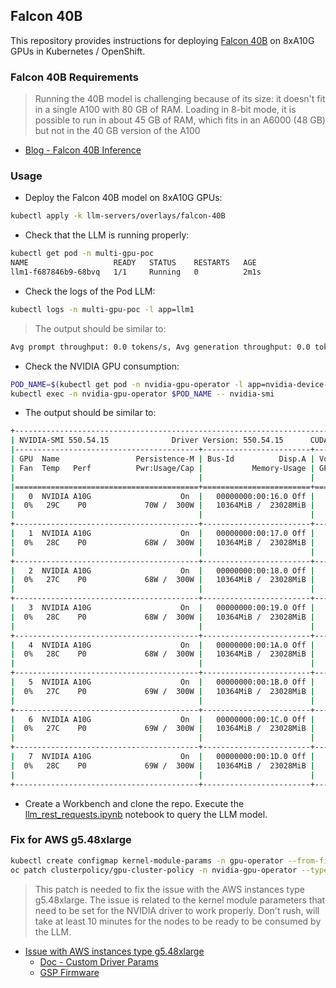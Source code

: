 ## Falcon 40B

This repository provides instructions for deploying [Falcon 40B](https://huggingface.co/tiiuae/falcon-40b-instruct) on 8xA10G GPUs in Kubernetes / OpenShift.

### Falcon 40B Requirements

> Running the 40B model is challenging because of its size: it doesn't fit in a single A100 with 80 GB of RAM. Loading in 8-bit mode, it is possible to run in about 45 GB of RAM, which fits in an A6000 (48 GB) but not in the 40 GB version of the A100

* [Blog - Falcon 40B Inference](https://huggingface.co/blog/falcon#inference-of-falcon-40b)

### Usage

* Deploy the Falcon 40B model on 8xA10G GPUs:

```bash
kubectl apply -k llm-servers/overlays/falcon-40B
```

* Check that the LLM is running properly:

```bash
kubectl get pod -n multi-gpu-poc
NAME                   READY   STATUS    RESTARTS   AGE
llm1-f687846b9-68bvq   1/1     Running   0          2m1s
```

* Check the logs of the Pod LLM:

```bash
kubectl logs -n multi-gpu-poc -l app=llm1
```

> The output should be similar to:

```bash
Avg prompt throughput: 0.0 tokens/s, Avg generation throughput: 0.0 tokens/s, Running: 0 reqs, Swapped: 0 reqs, Pending: 0 reqs, GPU KV cache usage: 0.0%, CPU KV cache usage: 0.0%
```

* Check the NVIDIA GPU consumption:

```bash
POD_NAME=$(kubectl get pod -n nvidia-gpu-operator -l app=nvidia-device-plugin-daemonset -o jsonpath="{.items[0].metadata.name}")
kubectl exec -n nvidia-gpu-operator $POD_NAME -- nvidia-smi
```

* The output should be similar to:

```bash
+-----------------------------------------------------------------------------------------+
| NVIDIA-SMI 550.54.15              Driver Version: 550.54.15      CUDA Version: 12.4     |
|-----------------------------------------+------------------------+----------------------+
| GPU  Name                 Persistence-M | Bus-Id          Disp.A | Volatile Uncorr. ECC |
| Fan  Temp   Perf          Pwr:Usage/Cap |           Memory-Usage | GPU-Util  Compute M. |
|                                         |                        |               MIG M. |
|=========================================+========================+======================|
|   0  NVIDIA A10G                    On  |   00000000:00:16.0 Off |                    0 |
|  0%   29C    P0             70W /  300W |   10364MiB /  23028MiB |      0%      Default |
|                                         |                        |                  N/A |
+-----------------------------------------+------------------------+----------------------+
|   1  NVIDIA A10G                    On  |   00000000:00:17.0 Off |                    0 |
|  0%   28C    P0             68W /  300W |   10364MiB /  23028MiB |      0%      Default |
|                                         |                        |                  N/A |
+-----------------------------------------+------------------------+----------------------+
|   2  NVIDIA A10G                    On  |   00000000:00:18.0 Off |                    0 |
|  0%   27C    P0             68W /  300W |   10364MiB /  23028MiB |      0%      Default |
|                                         |                        |                  N/A |
+-----------------------------------------+------------------------+----------------------+
|   3  NVIDIA A10G                    On  |   00000000:00:19.0 Off |                    0 |
|  0%   28C    P0             68W /  300W |   10364MiB /  23028MiB |      0%      Default |
|                                         |                        |                  N/A |
+-----------------------------------------+------------------------+----------------------+
|   4  NVIDIA A10G                    On  |   00000000:00:1A.0 Off |                    0 |
|  0%   28C    P0             68W /  300W |   10364MiB /  23028MiB |      0%      Default |
|                                         |                        |                  N/A |
+-----------------------------------------+------------------------+----------------------+
|   5  NVIDIA A10G                    On  |   00000000:00:1B.0 Off |                    0 |
|  0%   27C    P0             69W /  300W |   10364MiB /  23028MiB |      0%      Default |
|                                         |                        |                  N/A |
+-----------------------------------------+------------------------+----------------------+
|   6  NVIDIA A10G                    On  |   00000000:00:1C.0 Off |                    0 |
|  0%   27C    P0             69W /  300W |   10364MiB /  23028MiB |      0%      Default |
|                                         |                        |                  N/A |
+-----------------------------------------+------------------------+----------------------+
|   7  NVIDIA A10G                    On  |   00000000:00:1D.0 Off |                    0 |
|  0%   28C    P0             69W /  300W |   10364MiB /  23028MiB |      0%      Default |
|                                         |                        |                  N/A |
+-----------------------------------------+------------------------+----------------------+
```

* Create a Workbench and clone the repo. Execute the [llm_rest_requests.ipynb](../../../test-notebooks/llm_rest_requests.ipynb) notebook to query the LLM model.

### Fix for AWS g5.48xlarge

```bash
kubectl create configmap kernel-module-params -n gpu-operator --from-file=nvidia.conf=./bootstrap/nvidia.conf
oc patch clusterpolicy/gpu-cluster-policy -n nvidia-gpu-operator --type='json' -p='[{"op": "add", "path": "/spec/driver/kernelModuleConfig/name", "value":"kernel-module-params"}]'
```

> This patch is needed to fix the issue with the AWS instances type g5.48xlarge. The issue is related to the kernel module parameters that need to be set for the NVIDIA driver to work properly. Don't rush, will take at least 10 minutes for the nodes to be ready to be consumed by the LLM.

* [Issue with AWS instances type g5.48xlarge](https://github.com/NVIDIA/gpu-operator/issues/634#issuecomment-1876847722)
  * [Doc - Custom Driver Params](https://docs.nvidia.com/datacenter/cloud-native/gpu-operator/latest/custom-driver-params.html)
  * [GSP Firmware](https://download.nvidia.com/XFree86/Linux-x86_64/510.47.03/README/gsp.html)